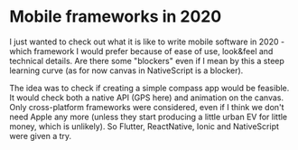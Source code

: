# Mobile frameworks in 2020
I just wanted to check out what it is like to write mobile software in 2020 - which framework I would prefer because of ease of use, look&feel and technical details. Are there some "blockers" even if I mean by this a steep learning curve (as for now canvas in NativeScript is a blocker). 

The idea was to check if creating a simple compass app would be feasible. It would check both a native API (GPS here) and animation on the canvas. Only cross-platform frameworks were considered, even if I think we don't need Apple any more (unless they start producing a little urban EV for little money, which is unlikely). So Flutter, ReactNative, Ionic and NativeScript were given a try. 
